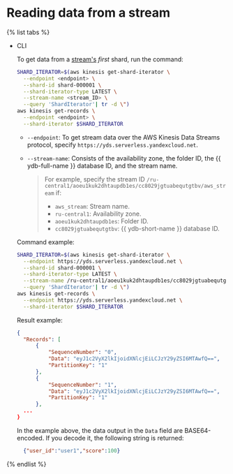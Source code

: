 # Reading data from a stream

{% list tabs %}

- CLI

  To get data from a [stream's](../../concepts/glossary.md#stream-concepts) _first_ shard, run the command:

  ```bash
  SHARD_ITERATOR=$(aws kinesis get-shard-iterator \
    --endpoint <endpoint> \
    --shard-id shard-000001 \
    --shard-iterator-type LATEST \
    --stream-name <stream_ID> \
    --query 'ShardIterator'| tr -d \")
  aws kinesis get-records \
    --endpoint <endpoint> \
    --shard-iterator $SHARD_ITERATOR
  ```

  * `--endpoint`: To get stream data over the AWS Kinesis Data Streams protocol, specify `https://yds.serverless.yandexcloud.net`.

  * `--stream-name`: Consists of the availability zone, the folder ID, the {{ ydb-full-name }} database ID, and the stream name.

     > For example, specify the stream ID `/ru-central1/aoeu1kuk2dhtaupdb1es/cc8029jgtuabequtgtbv/aws_stream` if:
     >* `aws_stream`: Stream name.
     >* `ru-central1`: Availability zone.
     >* `aoeu1kuk2dhtaupdb1es`: Folder ID.
     >* `cc8029jgtuabequtgtbv`: {{ ydb-short-name }} database ID.

  Command example:

  ```bash
  SHARD_ITERATOR=$(aws kinesis get-shard-iterator \
    --endpoint https://yds.serverless.yandexcloud.net \
    --shard-id shard-000001 \
    --shard-iterator-type LATEST \
    --stream-name /ru-central1/aoeu1kuk2dhtaupdb1es/cc8029jgtuabequtgtbv/aws_stream \
    --query 'ShardIterator'| tr -d \")
  aws kinesis get-records \
    --endpoint https://yds.serverless.yandexcloud.net \
    --shard-iterator $SHARD_ITERATOR
  ```

  Result example:

  ```json
  {
    "Records": [
        {
            "SequenceNumber": "0",
            "Data": "eyJ1c2VyX2lkIjoidXNlcjEiLCJzY29yZSI6MTAwfQ==",
            "PartitionKey": "1"
        },
        {
            "SequenceNumber": "1",
            "Data": "eyJ1c2VyX2lkIjoidXNlcjEiLCJzY29yZSI6MTAwfQ==",
            "PartitionKey": "1"
        },
    ...
  }
  ```

  In the example above, the data output in the `Data` field are BASE64-encoded. If you decode it, the following string is returned:

  ```json
    {"user_id":"user1","score":100}
  ```

{% endlist %}
